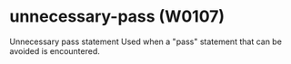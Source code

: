 # unnecessary-pass (W0107)

Unnecessary pass statement Used when a "pass" statement that can be
avoided is encountered.
